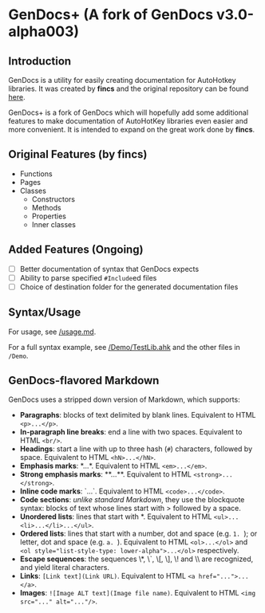GenDocs+ (A fork of GenDocs v3.0-alpha003)
=====================================================

Introduction
------------

GenDocs is a utility for easily creating documentation for AutoHotkey libraries. It was created by **fincs** and the original repository can be found [here](https://github.com/fincs/GenDocs). 

GenDocs+ is a fork of GenDocs which will hopefully add some additional features to make documentation of AutoHotKey libraries even easier and more convenient. It is intended to expand on the great work done by **fincs**.

Original Features (by **fincs**)
--------------------------------

- Functions
- Pages
- Classes
	+ Constructors
	+ Methods
	+ Properties
	+ Inner classes

Added Features (Ongoing)
------------------------

- [ ] Better documentation of syntax that GenDocs expects
- [ ] Ability to parse specified `#Include`ed files 
- [ ] Choice of destination folder for the generated documentation files

Syntax/Usage
------------

For usage, see [/usage.md](/usage.md).

For a full syntax example, see [/Demo/TestLib.ahk](/Demo/TestLib.ahk) and the other files in `/Demo`.

GenDocs-flavored Markdown
-------------------------

GenDocs uses a stripped down version of Markdown, which supports:

- **Paragraphs**: blocks of text delimited by blank lines. Equivalent to HTML `<p>...</p>`.
- **In-paragraph line breaks**: end a line with two spaces. Equivalent to HTML `<br/>`.
- **Headings**: start a line with up to three hash (`#`) characters, followed by space. Equivalent to HTML `<hN>...</hN>`.
- **Emphasis marks**: \*...\*. Equivalent to HTML `<em>...</em>`.
- **Strong emphasis marks**: \*\*...\*\*. Equivalent to HTML `<strong>...</strong>`.
- **Inline code marks**: \`...\`. Equivalent to HTML `<code>...</code>`.
- **Code sections**: *unlike standard Markdown*, they use the blockquote syntax: blocks of text whose lines start with > followed by a space.
- **Unordered lists**: lines that start with \*. Equivalent to HTML `<ul>...<li>...</li>...</ul>`.
- **Ordered lists**: lines that start with a number, dot and space (e.g. `1. `); or letter, dot and space (e.g. `a. `). Equivalent to HTML `<ol>...</ol>` and `<ol style="list-style-type: lower-alpha">...</ol>` respectively.
- **Escape sequences**: the sequences \\\*, \\\`, \\\[, \\\], \\\! and \\\\ are recognized, and yield literal characters.
- **Links**: `[Link text](Link URL)`. Equivalent to HTML `<a href="...">...</a>`.
- **Images**: `![Image ALT text](Image file name)`. Equivalent to HTML `<img src="..." alt="..."/>`.


